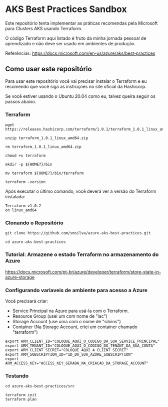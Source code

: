 # AKS Best Practices Sandbox

Este repositório tenta implementar as práticas recomendas pela Microsoft para Clusters AKS usando Terraform.

O código Terraform aqui listado é fruto da minha jornada pessoal de aprendizado e não deve ser usado em ambientes de produção.

Referências: https://docs.microsoft.com/en-us/azure/aks/best-practices

## Como usar este repositório

Para usar este repositório você vai precisar instalar o Terraform e eu recomendo que você siga as instruções no site oficial da Hashicorp.

Se você estiver usando o Ubuntu 20.04 como eu, talvez queira seguir os passos abaixo.

### Terraform

```shell
wget https://releases.hashicorp.com/terraform/1.0.1/terraform_1.0.1_linux_amd64.zip

unzip terraform_1.0.1_linux_amd64.zip

rm terraform_1.0.1_linux_amd64.zip

chmod +x terraform

mkdir -p ${HOME?}/bin

mv terraform ${HOME?}/bin/terraform

terraform -version
```

Após executar o último comando, você deverá ver a versão do Terraform instalada:

```shell
Terraform v1.0.2
on linux_amd64
```

### Clonando o Repositório

```shell
git clone https://github.com/smsilva/azure-aks-best-practices.git

cd azure-aks-best-practices
```

### Tutorial: Armazene o estado Terraform no armazenamento do Azure
https://docs.microsoft.com/pt-br/azure/developer/terraform/store-state-in-azure-storage



### Configurando variaveis de ambiente para acesso a Azure

Você precisará criar:

- Service Principal na Azure para usá-la com o Terraform.
- Resource Group (usei um com nome de "iac")
- Storage Account (use uma com o nome de "silvios")
- Container (Na Storage Account, criei um container chamado "terraform")

```shell
export ARM_CLIENT_ID="COLOQUE_AQUI_O_CODIGO_DA_SUA_SERVICE_PRINCIPAL"
export ARM_TENANT_ID="COLOQUE_AQUI_O_CODIGO_DO_TENANT_DA_SUA_CONTA"
export ARM_CLIENT_SECRET="COLOQUE_AQUI_A_CLIENT_SECRET"
export ARM_SUBSCRIPTION_ID="ID_DA_SUA_AZURE_SUBSCRIPTION"
export ARM_ACCESS_KEY="ACCESS_KEY_GERADA_NA_CRIACAO_DA_STORAGE_ACCOUNT"
```

### Testando

```shell
cd azure-aks-best-practices/src

terraform init
terraform plan
```
